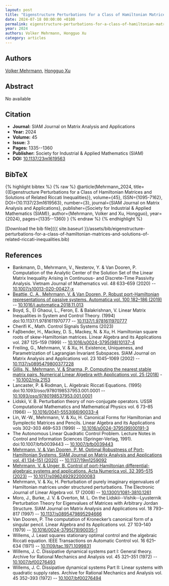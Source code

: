 ```yaml
---
layout: post
title: "Eigenstructure Perturbations for a Class of Hamiltonian Matrices and Solutions of Related Riccati Inequalities"
date: 2024-07-18 00:00:00 +0100
permalink: eigenstructure-perturbations-for-a-class-of-hamiltonian-matrices-and-solutions-of-related-riccati-inequalities
year: 2024
authors: Volker Mehrmann, Hongguo Xu
category: articles
---
```

 
## Authors
[Volker Mehrmann](authors/volker-mehrmann), [Hongguo Xu](authors/hongguo-xu)
 
## Abstract
No  available
 
## Citation
- **Journal:** SIAM Journal on Matrix Analysis and Applications
- **Year:** 2024
- **Volume:** 45
- **Issue:** 3
- **Pages:** 1335--1360
- **Publisher:** Society for Industrial & Applied Mathematics (SIAM)
- **DOI:** [10.1137/23m1619563](https://doi.org/10.1137/23m1619563)
 
## BibTeX
{% highlight bibtex %}
{% raw %}
@article{Mehrmann_2024,
  title={{Eigenstructure Perturbations for a Class of Hamiltonian Matrices and Solutions of Related Riccati Inequalities}},
  volume={45},
  ISSN={1095-7162},
  DOI={10.1137/23m1619563},
  number={3},
  journal={SIAM Journal on Matrix Analysis and Applications},
  publisher={Society for Industrial & Applied Mathematics (SIAM)},
  author={Mehrmann, Volker and Xu, Hongguo},
  year={2024},
  pages={1335--1360}
}
{% endraw %}
{% endhighlight %}
 
[Download the bib file]({{ site.baseurl }}/assets/bib/eigenstructure-perturbations-for-a-class-of-hamiltonian-matrices-and-solutions-of-related-riccati-inequalities.bib)
 
## References
- Bankmann, D., Mehrmann, V., Nesterov, Y. & Van Dooren, P. Computation of the Analytic Center of the Solution Set of the Linear Matrix Inequality Arising in Continuous- and Discrete-Time Passivity Analysis. Vietnam Journal of Mathematics vol. 48 633–659 (2020) -- [10.1007/s10013-020-00427-x](https://doi.org/10.1007/s10013-020-00427-x)
- [Beattie, C. A., Mehrmann, V. & Van Dooren, P. Robust port-Hamiltonian representations of passive systems. Automatica vol. 100 182–186 (2019)](robust-port-hamiltonian-representations-of-passive-systems) -- [10.1016/j.automatica.2018.11.013](https://doi.org/10.1016/j.automatica.2018.11.013)
- Boyd, S., El Ghaoui, L., Feron, E. & Balakrishnan, V. Linear Matrix Inequalities in System and Control Theory. (1994) doi:10.1137/1.9781611970777 -- [10.1137/1.9781611970777](https://doi.org/10.1137/1.9781611970777)
- Cherifi K., Math. Control Signals Systems (2023)
- Faβbender, H., Mackey, D. S., Mackey, N. & Xu, H. Hamiltonian square roots of skew-Hamiltonian matrices. Linear Algebra and its Applications vol. 287 125–159 (1999) -- [10.1016/s0024-3795(98)10137-4](https://doi.org/10.1016/s0024-3795(98)10137-4)
- Freiling, G., Mehrmann, V. & Xu, H. Existence, Uniqueness, and Parametrization of Lagrangian Invariant Subspaces. SIAM Journal on Matrix Analysis and Applications vol. 23 1045–1069 (2002) -- [10.1137/s0895479800377228](https://doi.org/10.1137/s0895479800377228)
- [Gillis, N., Mehrmann, V. & Sharma, P. Computing the nearest stable matrix pairs. Numerical Linear Algebra with Applications vol. 25 (2018)](computing-the-nearest-stable-matrix-pairs) -- [10.1002/nla.2153](https://doi.org/10.1002/nla.2153)
- Lancaster, P. & Rodman, L. Algebraic Riccati Equations. (1995) doi:10.1093/oso/9780198537953.001.0001 -- [10.1093/oso/9780198537953.001.0001](https://doi.org/10.1093/oso/9780198537953.001.0001)
- Lidskii, V. B. Perturbation theory of non-conjugate operators. USSR Computational Mathematics and Mathematical Physics vol. 6 73–85 (1966) -- [10.1016/0041-5553(66)90033-4](https://doi.org/10.1016/0041-5553(66)90033-4)
- Lin, W.-W., Mehrmann, V. & Xu, H. Canonical Forms for Hamiltonian and Symplectic Matrices and Pencils. Linear Algebra and its Applications vols 302–303 469–533 (1999) -- [10.1016/s0024-3795(99)00191-3](https://doi.org/10.1016/s0024-3795(99)00191-3)
- The Autonomous Linear Quadratic Control Problem. Lecture Notes in Control and Information Sciences (Springer-Verlag, 1991). doi:10.1007/bfb0039443 -- [10.1007/bfb0039443](https://doi.org/10.1007/bfb0039443)
- [Mehrmann, V. & Van Dooren, P. M. Optimal Robustness of Port-Hamiltonian Systems. SIAM Journal on Matrix Analysis and Applications vol. 41 134–151 (2020)](optimal-robustness-of-port-hamiltonian-systems) -- [10.1137/19m1259092](https://doi.org/10.1137/19m1259092)
- [Mehrmann, V. & Unger, B. Control of port-Hamiltonian differential-algebraic systems and applications. Acta Numerica vol. 32 395–515 (2023)](control-of-port-hamiltonian-differential-algebraic-systems-and-applications) -- [10.1017/s0962492922000083](https://doi.org/10.1017/s0962492922000083)
- Mehrmann, V. & Xu, H. Perturbation of purely imaginary eigenvalues of Hamiltonian matrices under structured perturbations. The Electronic Journal of Linear Algebra vol. 17 (2008) -- [10.13001/1081-3810.1261](https://doi.org/10.13001/1081-3810.1261)
- Moro, J., Burke, J. V. & Overton, M. L. On the Lidskii--Vishik--Lyusternik Perturbation Theory for Eigenvalues of Matrices with Arbitrary Jordan Structure. SIAM Journal on Matrix Analysis and Applications vol. 18 793–817 (1997) -- [10.1137/s0895479895294666](https://doi.org/10.1137/s0895479895294666)
- Van Dooren, P. The computation of Kronecker’s canonical form of a singular pencil. Linear Algebra and its Applications vol. 27 103–140 (1979) -- [10.1016/0024-3795(79)90035-1](https://doi.org/10.1016/0024-3795(79)90035-1)
- Willems, J. Least squares stationary optimal control and the algebraic Riccati equation. IEEE Transactions on Automatic Control vol. 16 621–634 (1971) -- [10.1109/tac.1971.1099831](https://doi.org/10.1109/tac.1971.1099831)
- Willems, J. C. Dissipative dynamical systems part I: General theory. Archive for Rational Mechanics and Analysis vol. 45 321–351 (1972) -- [10.1007/bf00276493](https://doi.org/10.1007/bf00276493)
- Willems, J. C. Dissipative dynamical systems Part II: Linear systems with quadratic supply rates. Archive for Rational Mechanics and Analysis vol. 45 352–393 (1972) -- [10.1007/bf00276494](https://doi.org/10.1007/bf00276494)


